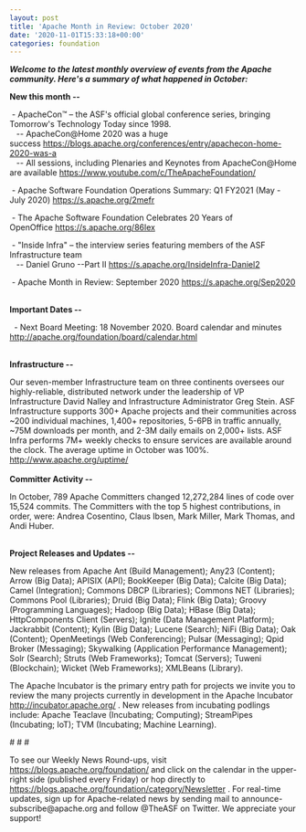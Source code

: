 ```yaml
---
layout: post
title: 'Apache Month in Review: October 2020'
date: '2020-11-01T15:33:18+00:00'
categories: foundation
---
```

<p></p><p></p><p><i><span style="font-weight: 700;">Welcome to the latest monthly overview of events from the Apache community. Here's a summary of what happened in October:</span></i></p><p><span style="font-weight: 700;">New this month --</span></p><p>&nbsp;- ApacheCon™&nbsp;– the ASF's official global conference series, bringing Tomorrow's Technology Today since 1998.<br>&nbsp;&nbsp; -- ApacheCon@Home 2020 was a huge success&nbsp;<a href="https://blogs.apache.org/conferences/entry/apachecon-home-2020-was-a" target="_blank">https://blogs.apache.org/conferences/entry/apachecon-home-2020-was-a</a><br>&nbsp; &nbsp;-- All sessions, including Plenaries and Keynotes from ApacheCon@Home are available&nbsp;<a href="https://www.youtube.com/c/TheApacheFoundation/" target="_blank">https://www.youtube.com/c/TheApacheFoundation/</a> <br></p><p>&nbsp;<span class="il">- Apache</span> Software Foundation Operations Summary: Q1 FY2021 (May - July 2020) <a href="https://s.apache.org/2mefr" rel="noreferrer" target="_blank">https://s.apache.org/2mefr</a></p><p>&nbsp;- The Apache Software Foundation Celebrates 20 Years of OpenOffice&nbsp;<a href="https://s.apache.org/86lex" target="_blank">https://s.apache.org/86lex</a></p><p>&nbsp;- "Inside Infra" – the interview series featuring members of the ASF Infrastructure team<br>&nbsp; &nbsp;-- Daniel Gruno --Part II <a href="https://s.apache.org/InsideInfra-Daniel2" target="_blank">https://s.apache.org/InsideInfra-Daniel2</a></p><p>&nbsp;- Apache Month in Review: September 2020 <a href="https://s.apache.org/Sep2020" target="_blank">https://s.apache.org/Sep2020</a></p><p><br><span style="font-weight: 700;">Important Dates --</span></p><p><span style="font-weight: 700;"></span>&nbsp; - Next Board Meeting: 18 November 2020. Board calendar and minutes <a href="http://apache.org/foundation/board/calendar.html" target="_blank">http://apache.org/foundation/board/calendar.html</a></p><p><br><span style="font-weight: 700;">Infrastructure --</span></p><div>Our
 seven-member Infrastructure team on three continents oversees our 
highly-reliable, distributed network under the leadership of VP 
Infrastructure David Nalley and Infrastructure Administrator Greg Stein.
 ASF Infrastructure supports 300+ Apache projects and their communities 
across ~200 individual machines, 1,400+ repositories, 5-6PB in traffic 
annually, ~75M downloads per month, and 2-3M daily emails on 2,000+ 
lists. ASF Infra performs 7M+ weekly checks to ensure services are available around the clock. The average uptime in October was 100%. <a href="http://www.apache.org/uptime/" target="_blank">http://www.apache.org/uptime/</a><b><br></b></div><div><b><br></b></div><div><b>Committer Activity --</b></div><p>
In October, 789 Apache Committers changed 12,272,284 lines of code over 15,524 commits. The Committers with the top 5 highest 
contributions, in order, were: Andrea Cosentino, Claus Ibsen, Mark Miller, Mark 
Thomas, and Andi Huber. <br> <br></p><p><b>Project Releases and Updates --</b></p>New releases from Apache Ant (Build Management);&nbsp;Any23 (Content); Arrow (Big Data); APISIX (API); BookKeeper (Big Data); Calcite (Big Data); Camel (Integration); Commons DBCP (Libraries); Commons NET (Libraries); Commons Pool (Libraries); Druid (Big Data);&nbsp;Flink (Big Data); Groovy (Programming Languages); Hadoop (Big Data); HBase (Big Data); HttpComponents Client (Servers); <span class="il">Ignite (</span><span class="il">Data Management Platform); </span>Jackrabbit (Content); Kylin (Big Data); Lucene (Search);&nbsp;NiFi (Big Data); Oak (Content); OpenMeetings (Web Conferencing); Pulsar (Messaging); Qpid Broker (Messaging); Skywalking (Application Performance Management); Solr (Search); Struts (Web Frameworks); Tomcat (Servers);&nbsp;Tuweni (Blockchain); Wicket (Web Frameworks); XMLBeans (Library). <p></p><p></p><p></p><p></p><p>The
 Apache Incubator is the primary entry path for projects we invite you to review the many projects currently in development in the Apache Incubator <a href="http://incubator.apache.org/" target="_blank">http://incubator.apache.org/</a>&nbsp;. New releases from incubating podlings include: Apache Teaclave (Incubating; Computing); <span class="il">StreamPipes (</span><span class="il">Incubating; IoT);</span> TVM (Incubating; Machine Learning).<span style="font-size: 11pt; font-family: Arial; color: rgb(0, 0, 0); background-color: transparent; font-style: normal; font-variant: normal; text-decoration: none; vertical-align: baseline; white-space: pre-wrap;"></span></p><p># # #</p><p>To see our Weekly News Round-ups, visit <a href="https://blogs.apache.org/foundation/" target="_blank">https://blogs.apache.org/foundation/</a>&nbsp;and click on the calendar in the upper-right side (published every Friday) or hop directly to <a href="https://blogs.apache.org/foundation/category/Newsletter" target="_blank">https://blogs.apache.org/foundation/category/Newsletter</a>&nbsp;.
 For real-time updates, sign up for Apache-related news by sending mail 
to announce-subscribe@apache.org and follow @TheASF on Twitter. We appreciate your support!</p><p></p><p></p>
